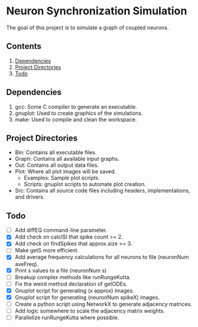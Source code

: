 # Neuron Synchronization Simulation
The goal of this project is to simulate a graph of coupled neurons.

## Contents
1. [Dependencies](https://github.com/AlexLeeSmith/NeuronSynchronizationSim/tree/Dev#dependencies)
2. [Project Directories](https://github.com/AlexLeeSmith/NeuronSynchronizationSim/tree/Dev#project-directories)
3. [Todo](https://github.com/AlexLeeSmith/NeuronSynchronizationSim/tree/Dev#todo)

## Dependencies
1. gcc: Some C compiler to generate an executable.
2. gnuplot: Used to create graphics of the simulations.
3. make: Used to compile and clean the workspace.

## Project Directories
- Bin: Contains all executable files.
- Graph: Contains all available input graphs.
- Out: Contains all output data files.
- Plot: Where all plot images will be saved.
  - Examples: Sample plot scripts.
  - Scripts: gnuplot scripts to automate plot creation.
- Src: Contains all source code files including headers, implementations, and drivers.

## Todo
- [ ] Add diffEQ command-line parameter.
- [x] Add check on calcISI that spike count >= 2.
- [x] Add check on findSpikes that approx.size >= 3.
- [ ] Make getS more efficient.
- [x] Add average frequency calculations for all neurons to file (neuronNum aveFreq).
- [x] Print s values to a file (neuronNum s)
- [ ] Breakup complex methods like runRungeKutta.
- [ ] Fix the weird method declaration of getODEs.
- [x] Gnuplot script for generating (x approx) images.
- [x] Gnuplot script for generating (neuronNum spikeX) images.
- [ ] Create a python script using NetworkX to generate adjacency matrices.
- [ ] Add logic somewhere to scale the adjacency matrix weights.
- [ ] Parallelize runRungeKutta where possible.
